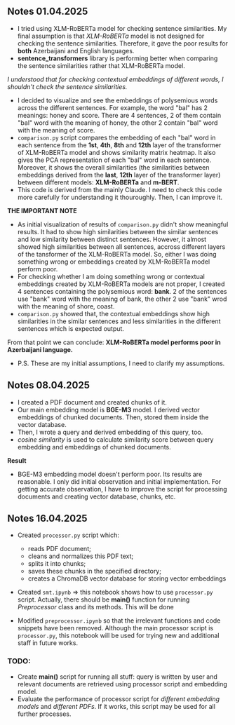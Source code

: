 ## Notes 01.04.2025
* I tried using XLM-RoBERTa model for checking sentence similarities. My final assumption is that _XLM-RoBERTa_ model is not designed for checking the sentence similarities. Therefore, it gave the poor results for **both** Azerbaijani and English languages.
* **sentence_transformers** library is performing better when comparing the sentence similarities rather that XLM-RoBERTa model. 

_I understood that for checking contextual embeddings of different words, I shouldn't check the sentence similarities._

* I decided to visualize and see the embeddings of polysemious words across the different sentences. For example, the word "bal" has 2 meanings: honey and score. There are 4 sentences, 2 of them contain "bal" word with the meaning of honey, the other 2 contain "bal" word with the meaning of score. 
* `comparison.py` script compares the embedding of each "bal" word in each sentence from the **1st**, **4th**, **8th** and **12th** layer of the transformer of XLM-RoBERTa model and shows similarity matrix heatmap. It also gives the PCA representation of each "bal" word in each sentence. Moreover, it shows the overall similarities (the similarities between embeddings derived from the **last**, **12th** layer of the transformer layer) between different models: **XLM-RoBERTa** and **m-BERT**. 
* This code is derived from the mainly Claude. I need to check this code more carefully for understanding it thouroughly. Then, I can improve it. 

**THE IMPORTANT NOTE**
* As initial visualization of results of `comparison.py` didn't show meaningful results. It had to show high similarities between the similar sentences and low similarity between distinct sentences. However, it almost showed high similarities between all sentences, accross different layers of the tansformer of the XLM-RoBERTa model. So, either I was doing something wrong or embeddings created by XLM-RoBERTa model perform poor. 
* For checking whether I am doing something wrong or contextual embeddings created by XLM-RoBERTa models are not proper, I created 4 sentences containing the polysemious word: **bank**. 2 of the sentences use "bank" word with the meaning of bank, the other 2 use "bank" wrod with the meaning of shore, coast. 
* `comparison.py` showed that, the contextual embeddings show high similarities in the similar sentences and less similarities in the different sentences which is expected output. 

From that point we can conclude:
**XLM-RoBERTa model performs poor in Azerbaijani language.**

* P.S. These are my initial assumptions, I need to clarify my assumptions. 

## Notes 08.04.2025
* I created a PDF document and created chunks of it. 
* Our main embedding model is **BGE-M3** model. I derived vector embeddings of chunked documents. Then, stored them inside the vector database. 
* Then, I wrote a query and derived embedding of this query, too.
* *cosine similarity* is used to calculate similarity score between query embedding and embeddings of chunked documents. 

**Result**
* BGE-M3 embedding model doesn't perform poor. Its results are reasonable. I only did initial observation and initial implementation. For getting accurate observation, I have to improve the script for processing documents and creating vector database, chunks, etc. 

## Notes 16.04.2025
* Created `processor.py` script which:
    * reads PDF document;
    * cleans and normalizes this PDF text;
    * splits it into chunks;
    * saves these chunks in the specified directory;
    * creates a ChromaDB vector database for storing vector embeddings 

* Created `smt.ipynb` => this notebook shows how to use `processor.py` script. Actually, there should be **main()** function for running *Preprocessor* class and its methods. This will be done

* Modified `preprocessor.ipynb` so that the irrelevant functions and code snippets have been removed. Although the main processor script is `processor.py`, this notebook will be used for trying new and additional staff in future works. 

### TODO:
* Create **main()** script for running all stuff: query is written by user and relevant documents are retrieved using processor script and embedding model. 
* Evaluate the performance of processor script for _different embedding models_ and _different PDFs_. If it works, this script may be used for all further processes. 